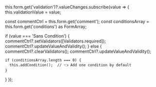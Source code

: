 this.form.get('validation')?.valueChanges.subscribe(value => {
  this.validationValue = value;

  const commentCtrl = this.form.get('comment');
  const conditionsArray = this.form.get('conditions') as FormArray;

  if (value === 'Sans Condition') {
    commentCtrl?.setValidators([Validators.required]);
    commentCtrl?.updateValueAndValidity();
  } else {
    commentCtrl?.clearValidators();
    commentCtrl?.updateValueAndValidity();

    if (conditionsArray.length === 0) {
      this.addCondition();  // 👈 Add one condition by default
    }
  }
});
